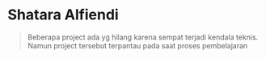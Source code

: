 # Shatara Alfiendi 

>Beberapa project ada yg hilang karena sempat terjadi kendala teknis. Namun project tersebut terpantau pada saat proses pembelajaran

